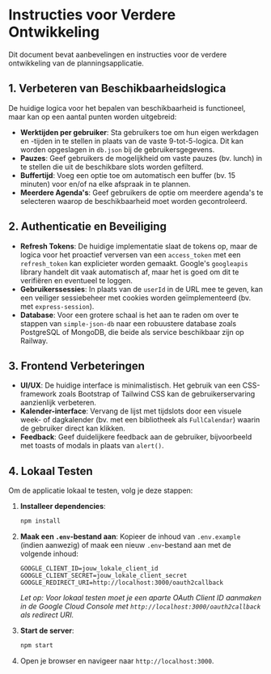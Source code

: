 # Instructies voor Verdere Ontwikkeling

Dit document bevat aanbevelingen en instructies voor de verdere ontwikkeling van de planningsapplicatie.

## 1. Verbeteren van Beschikbaarheidslogica

De huidige logica voor het bepalen van beschikbaarheid is functioneel, maar kan op een aantal punten worden uitgebreid:

-   **Werktijden per gebruiker**: Sta gebruikers toe om hun eigen werkdagen en -tijden in te stellen in plaats van de vaste 9-tot-5-logica. Dit kan worden opgeslagen in `db.json` bij de gebruikersgegevens.
-   **Pauzes**: Geef gebruikers de mogelijkheid om vaste pauzes (bv. lunch) in te stellen die uit de beschikbare slots worden gefilterd.
-   **Buffertijd**: Voeg een optie toe om automatisch een buffer (bv. 15 minuten) voor en/of na elke afspraak in te plannen.
-   **Meerdere Agenda's**: Geef gebruikers de optie om meerdere agenda's te selecteren waarop de beschikbaarheid moet worden gecontroleerd.

## 2. Authenticatie en Beveiliging

-   **Refresh Tokens**: De huidige implementatie slaat de tokens op, maar de logica voor het proactief verversen van een `access_token` met een `refresh_token` kan explicieter worden gemaakt. Google's `googleapis` library handelt dit vaak automatisch af, maar het is goed om dit te verifiëren en eventueel te loggen.
-   **Gebruikerssessies**: In plaats van de `userId` in de URL mee te geven, kan een veiliger sessiebeheer met cookies worden geïmplementeerd (bv. met `express-session`).
-   **Database**: Voor een grotere schaal is het aan te raden om over te stappen van `simple-json-db` naar een robuustere database zoals PostgreSQL of MongoDB, die beide als service beschikbaar zijn op Railway.

## 3. Frontend Verbeteringen

-   **UI/UX**: De huidige interface is minimalistisch. Het gebruik van een CSS-framework zoals Bootstrap of Tailwind CSS kan de gebruikerservaring aanzienlijk verbeteren.
-   **Kalender-interface**: Vervang de lijst met tijdslots door een visuele week- of dagkalender (bv. met een bibliotheek als `FullCalendar`) waarin de gebruiker direct kan klikken.
-   **Feedback**: Geef duidelijkere feedback aan de gebruiker, bijvoorbeeld met toasts of modals in plaats van `alert()`.

## 4. Lokaal Testen

Om de applicatie lokaal te testen, volg je deze stappen:

1.  **Installeer dependencies**:
    ```bash
    npm install
    ```
2.  **Maak een `.env`-bestand aan**: Kopieer de inhoud van `.env.example` (indien aanwezig) of maak een nieuw `.env`-bestand aan met de volgende inhoud:
    ```
    GOOGLE_CLIENT_ID=jouw_lokale_client_id
    GOOGLE_CLIENT_SECRET=jouw_lokale_client_secret
    GOOGLE_REDIRECT_URI=http://localhost:3000/oauth2callback
    ```
    *Let op: Voor lokaal testen moet je een aparte OAuth Client ID aanmaken in de Google Cloud Console met `http://localhost:3000/oauth2callback` als redirect URI.*

3.  **Start de server**:
    ```bash
    npm start
    ```
4.  Open je browser en navigeer naar `http://localhost:3000`.
